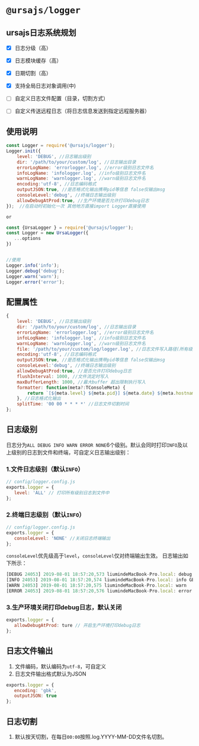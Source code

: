 # `@ursajs/logger`

## ursajs日志系统规划
- [x] 日志分级（高）
- [x] 日志模块缓存（高）
- [x] 日期切割（高）
- [x] 支持全局日志对象调用(中)
- [ ] 自定义日志文件配置（目录，切割方式）
- [ ] 自定义传送远程日志（将日志信息发送到指定远程服务器）


## 使用说明
```javascript
const Logger = require('@ursajs/logger');
Logger.init({
    level: 'DEBUG', //日志输出级别
    dir: '/path/to/your/custom/log', //日志输出目录
    errorLogName: 'errorlogger.log', //error级别日志文件名
    infoLogName: 'infologger.log', //info级别日志文件名
    warnLogName: 'warnlogger.log', //warn级别日志文件名
    encoding:'utf-8', //日志编码格式
    outputJSON:true, //是否格式化输出携带pid等信息 false仅输出msg
    consoleLevel:'debug', //终端日志输出级别
    allowDebugAtProd:true, //生产环境是否允许打印debug日志
});  //在启动时初始化一次 其他地方直接import Logger直接使用

or

const {UrsaLogger } = require('@ursajs/logger');
const Logger = new UrsaLogger({
   ...options
})


//使用
Logger.info('info');
Logger.debug('debug');
Logger.warn('warn');
Logger.error('error');
```


## 配置属性
```js
{
    level: 'DEBUG', //日志输出级别
    dir: '/path/to/your/custom/log', //日志输出目录
    errorLogName: 'errorlogger.log', //error级别日志文件名
    infoLogName: 'infologger.log', //info级别日志文件名
    warnLogName: 'warnlogger.log', //warn级别日志文件名
    file: '/path/to/your/custom/log/logger.log', //日志文件写入路径(所有级别日志)
    encoding:'utf-8', //日志编码格式
    outputJSON:true, //是否格式化输出携带pid等信息 false仅输出msg
    consoleLevel:'debug', //终端日志输出级别
    allowDebugAtProd:true, //是否允许打印debug日志
    flushInterval: 1000, //文件流定时写入
    maxBufferLength: 1000, //最大buffer 超出限制执行写入
    formatter: function(meta?:TConsoleMeta) {
        return `[${meta.level} ${meta.pid}] ${meta.date} ${meta.hostname} ${meta.paddingMessage}: ${meta.message}`;
    }, //日志格式化输出
    splitTime: '00 00 * * * *' //日志文件切割时间
};
```



## 日志级别

日志分为`ALL DEBUG INFO WARN ERROR NONE`6个级别。默认会同时打印`INFO`及以上级别的日志到文件和终端，可自定义日志输出级别：

### 1.文件日志级别（默认`INFO`）

```javascript
// config/logger.config.js
exports.logger = {
   level: 'ALL' // 打印所有级别日志到文件中
};
```

### 2.终端日志级别（默认`INFO`）

```javascript
// config/logger.config.js
exports.logger = {
   consoleLevel: 'NONE' //关闭日志终端输出
};
```

`consoleLevel`优先级高于`level`，`consoleLevel`仅对终端输出生效。
日志输出如下所示：
```javascript
[DEBUG 24053] 2019-08-01 18:57:20,573 liumindeMacBook-Pro.local: debug
[INFO 24053] 2019-08-01 18:57:20,574 liumindeMacBook-Pro.local: info GET
[WARN 24053] 2019-08-01 18:57:20,575 liumindeMacBook-Pro.local: warn
[ERROR 24053] 2019-08-01 18:57:20,576 liumindeMacBook-Pro.local: error
```

### 3.生产环境关闭打印debug日志，默认关闭

```javascript
exports.logger = {
   allowDebugAtProd: ture // 开启生产环境打印debug日志
};
```

## 日志文件输出
1. 文件编码，默认编码为`utf-8`，可自定义
2. 日志文件输出格式默认为JSON

```javascript
exports.logger = {
   encoding: 'gbk',
   outputJSON: true
};
```

## 日志切割
1. 默认按天切割，在每日`00:00`按照.log.YYYY-MM-DD文件名切割。